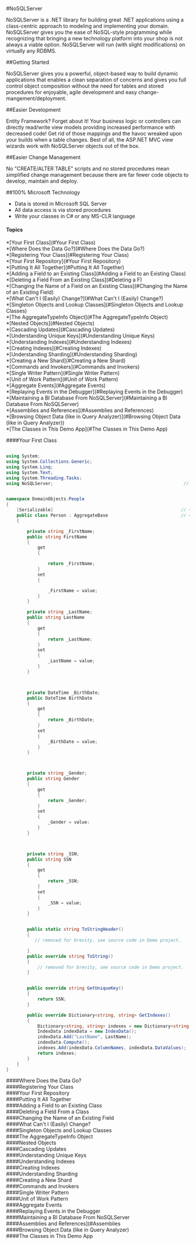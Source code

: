 
#NoSQLServer

NoSQLServer is a .NET library for building great .NET applications using a class-centric approach to modeling and implementing your domain. NoSQLServer gives you the ease of NoSQL-style programming while recognizing that bringing a new technology platform into your shop is not always a viable option. NoSQLServer will run (with slight modifications) on virtually any RDBMS. 

##Getting Started

NoSQLServer gives you a powerful, object-based way to build dynamic applications that enables a clean separation of concerns and gives you full control object composition without the need for tables and stored procedures for enjoyable, agile development and easy change-mangement/deployment.

##Easier Development

Entity Framework? Forget about it! Your business logic or controllers can directly read/write view models providing increased performance with decreased code! Get rid of those mappings and the havoc wreaked upon your builds when a table changes. Best of all, the ASP.NET MVC view wizards work with NoSQLServer objects out of the box.


##Easier Change Management

No "CREATE/ALTER TABLE" scripts and no stored procedures mean simplified change management because there are far fewer code objects to develop, maintain and deploy.

##100% Microsoft Technology

* Data is stored in Microsoft SQL Server<br/>
* All data access is via stored procedures<br/>
* Write your classes in C# or any MS-CLR language<br/>


#### Topics

*[Your First Class](#Your First Class)<br/>
*[Where Does the Data Go?](#Where Does the Data Go?)<br/>
*[Registering Your Class](#Registering Your Class)<br/>
*[Your First Repository](#Your First Repository)<br/>
*[Putting It All Together](#Putting It All Together)<br/>
*[Adding a Field to an Existing Class](#Adding a Field to an Existing Class)<br/>
*[Deleting a Field From an Existing Class](#Deleting a F)<br/>
*[Changing the Name of a Field on an Existing Class](#Changing the Name of an Existing Field)<br/>
*[What Can't I (Easily) Change?](#What Can't I (Easily) Change?)<br/>
*[Singleton Objects and Lookup Classes](#Singleton Objects and Lookup Classes)<br/>
*[The AggregateTypeInfo Object](#The AggregateTypeInfo Object)<br/>
*[Nested Objects](#Nested Objects)<br/>
*[Cascading Updates](#Cascading Updates)<br/>
*[Understanding Unique Keys](#Understanding Unique Keys)<br/>
*[Understanding Indexes](#Understanding Indexes)<br/>
*[Creating Indexes](#Creating Indexes)<br/>
*[Understanding Sharding](#Understanding Sharding)<br/>
*[Creating a New Shard](#Creating a New Shard)<br/>
*[Commands and Invokers](#Commands and Invokers)<br/>
*[Single Writer Pattern](#Single Writer Pattern)<br/>
*[Unit of Work Pattern](#Unit of Work Pattern)<br/>
*[Aggregate Events](#Aggregate Events)<br/>
*[Replaying Events in the Debugger](#Replaying Events in the Debugger)<br/>
*[Maintaining a BI Database From NoSQLServer](#Maintaining a BI Database From NoSQLServer)<br/>
*[Assemblies and References](#Assemblies and References)<br/>
*[Browsing Object Data (like in Query Analyzer)](#Browsing Object Data (like in Query Analyzer))<br/>
*[The Classes in This Demo App](#The Classes in This Demo App)<br/>
 



####<a name="Your First Class">Your First Class</a><br/>

```C#

using System;
using System.Collections.Generic;
using System.Linq;
using System.Text;
using System.Threading.Tasks;
using NoSQLServer;                                                  // <-- reference to NoSQLServer


namespace DomainObjects.People
{
    [Serializable]                                                 // <-- Serializable
    public class Person : AggregateBase                            // <-- Inherit from AggregateBase
    {

        private string _FirstName;
        public string FirstName
        {
            get
            {

                return _FirstName;
            }
            set
            {

                _FirstName = value;
            }
        }

        private string _LastName;
        public string LastName
        {
            get
            {
                return _LastName;
            }
            set
            {
                _LastName = value;
            }
        }



        private DateTime _BirthDate;
        public DateTime BirthDate
        {
            get
            {
                return _BirthDate;
            }
            set
            {
                _BirthDate = value;
            }
        }



        private string _Gender;
        public string Gender
        {
            get
            {
                return _Gender;
            }
            set
            {
                _Gender = value;
            }
        }



        private string _SSN;
        public string SSN
        {
            get
            {
                return _SSN;
            }
            set
            {
                _SSN = value;
            }
        }


        public static string ToStringHeader()
        {
           // removed for brevity, see source code in Demo project.

        }
        public override string ToString()
        {
            // removed for brevity, see source code in Demo project.
        }


        public override string GetUniqueKey()                               // <-- required by baseclass
        {
            return SSN;
        }

        public override Dictionary<string, string> GetIndexes()            // <-- required by baseclass
        {
            Dictionary<string, string> indexes = new Dictionary<string, string>();
            IndexData indexData = new IndexData();
            indexData.Add("LastName", LastName);
            indexData.Compute();
            indexes.Add(indexData.ColumnNames, indexData.DataValues);
            return indexes;
        }
    }
}

```






####<a name="Where Does the Data Go?">Where Does the Data Go?</a><br/>
####<a name="Registering Your Class">Registering Your Class</a><br/>
####<a name="Your First Repository">Your First Repository</a><br/>
####<a name="Putting It All Together">Putting It All Together</a><br/>
####<a name="Adding a Field to an Existing Class">Adding a Field to an Existing Class</a><br/>
####<a name="Deleting a Field From an Existing Class">Deleting a Field From a Class</a><br/>
####<a name="Changing the Name of a Field on an Existing Class">Changing the Name of an Existing Field</a><br/>
####<a name="What Can't I (Easily) Change?">What Can't I (Easily) Change?</a><br/>
####<a name="Singleton Objects and Lookup Classes">Singleton Objects and Lookup Classes</a><br/>
####<a name="The AggregateTypeInfo Object">The AggregateTypeInfo Object</a><br/>
####<a name="Nested Objects">Nested Objects</a><br/>
####<a name="Cascading Updates">Cascading Updates</a><br/>
####<a name="Understanding Unique Keys">Understanding Unique Keys</a><br/>
####<a name="Understanding Indexes">Understanding Indexes</a><br/>
####<a name="Creating Indexes">Creating Indexes</a><br/>
####<a name="Understanding Sharding">Understanding Sharding</a><br/>
####<a name="Creating a New Shard">Creating a New Shard</a><br/>
####<a name="Commands and Invokers">Commands and Invokers</a><br/>
####<a name="Single Writer Pattern">Single Writer Pattern</a><br/>
####<a name="Unit of Work Pattern">Unit of Work Pattern</a><br/>
####<a name="Aggregate Events">Aggregate Events</a><br/>
####<a name="Replaying Events in the Debugger">Replaying Events in the Debugger</a><br/>
####<a name="Maintaining a BI Database From NoSQLServer">Maintaining a BI Database From NoSQLServer</a><br/>
####<a name="Assemblies and References](#Assemblies">Assemblies and References](#Assemblies</a><br/>
####<a name="Browsing Object Data (like in Query Analyzer)">Browsing Object Data (like in Query Analyzer)</a><br/>
####<a name="The Classes in This Demo App">The Classes in This Demo App</a><br/>





